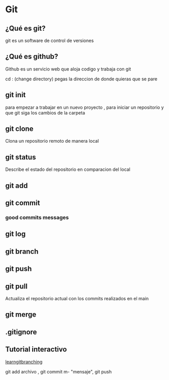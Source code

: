 # Git

## ¿Qué es git?
git es un software de control de versiones

## ¿Qué es github?
Github es un servicio web que aloja codigo y trabaja con git

cd : (change directory) pegas la direccion de donde quieras que se pare

## git init
para empezar a trabajar en un nuevo proyecto , para iniciar un repositorio y que git siga los cambios de la carpeta

## git clone
Clona un repositorio remoto de manera local

## git status
Describe el estado del repositorio en comparacion del local

## git add

## git commit

### good commits messages

## git log

## git branch

## git push

## git pull
Actualiza el repositorio actual con los commits realizados en el main

## git merge

## .gitignore

## Tutorial interactivo

[learngitbranching](https://learngitbranching.js.org/)

git add archivo , git commit m- "mensaje", git push
